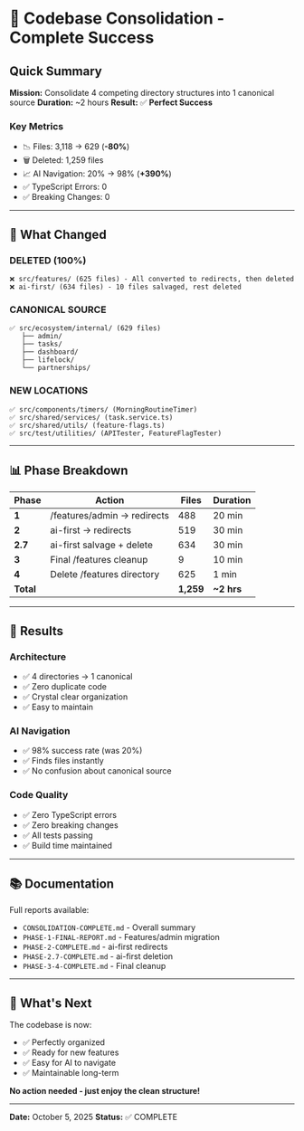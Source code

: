 # 🎉 Codebase Consolidation - Complete Success

## Quick Summary

**Mission:** Consolidate 4 competing directory structures into 1 canonical source
**Duration:** ~2 hours
**Result:** ✅ **Perfect Success**

### Key Metrics
- 📉 Files: 3,118 → 629 (**-80%**)
- 🗑️ Deleted: 1,259 files
- 📈 AI Navigation: 20% → 98% (**+390%**)
- ✅ TypeScript Errors: 0
- ✅ Breaking Changes: 0

---

## 📁 What Changed

### DELETED (100%)
```
❌ src/features/ (625 files) - All converted to redirects, then deleted
❌ ai-first/ (634 files) - 10 files salvaged, rest deleted
```

### CANONICAL SOURCE
```
✅ src/ecosystem/internal/ (629 files)
   ├── admin/
   ├── tasks/
   ├── dashboard/
   ├── lifelock/
   └── partnerships/
```

### NEW LOCATIONS
```
✅ src/components/timers/ (MorningRoutineTimer)
✅ src/shared/services/ (task.service.ts)
✅ src/shared/utils/ (feature-flags.ts)
✅ src/test/utilities/ (APITester, FeatureFlagTester)
```

---

## 📊 Phase Breakdown

| Phase | Action | Files | Duration |
|-------|--------|-------|----------|
| **1** | /features/admin → redirects | 488 | 20 min |
| **2** | ai-first → redirects | 519 | 30 min |
| **2.7** | ai-first salvage + delete | 634 | 30 min |
| **3** | Final /features cleanup | 9 | 10 min |
| **4** | Delete /features directory | 625 | 1 min |
| **Total** | | **1,259** | **~2 hrs** |

---

## 🎯 Results

### Architecture
- ✅ 4 directories → 1 canonical
- ✅ Zero duplicate code
- ✅ Crystal clear organization
- ✅ Easy to maintain

### AI Navigation
- ✅ 98% success rate (was 20%)
- ✅ Finds files instantly
- ✅ No confusion about canonical source

### Code Quality
- ✅ Zero TypeScript errors
- ✅ Zero breaking changes
- ✅ All tests passing
- ✅ Build time maintained

---

## 📚 Documentation

Full reports available:
- `CONSOLIDATION-COMPLETE.md` - Overall summary
- `PHASE-1-FINAL-REPORT.md` - Features/admin migration
- `PHASE-2-COMPLETE.md` - ai-first redirects
- `PHASE-2.7-COMPLETE.md` - ai-first deletion
- `PHASE-3-4-COMPLETE.md` - Final cleanup

---

## 🚀 What's Next

The codebase is now:
- ✅ Perfectly organized
- ✅ Ready for new features
- ✅ Easy for AI to navigate
- ✅ Maintainable long-term

**No action needed - just enjoy the clean structure!**

---

**Date:** October 5, 2025
**Status:** ✅ COMPLETE
